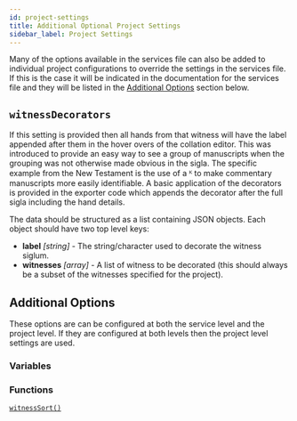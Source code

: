 ```yaml
---
id: project-settings
title: Additional Optional Project Settings
sidebar_label: Project Settings
---
```


Many of the options available in the services file can also be added to individual project configurations to override the settings in the services file. If this is the case it will be indicated in the documentation for the services file and they will be listed in the [Additional Options](#additional-options) section below.

## ```witnessDecorators```

If this setting is provided then all hands from that witness will have the label appended after them in the hover overs of the collation editor. This was introduced to provide an easy way to see a group of manuscripts when the grouping was not otherwise made obvious in the sigla. The specific example from the New Testament is the use of a ᴷ to make commentary manuscripts more easily identifiable. A basic application of the decorators is provided in the exporter code which appends the decorator after the full sigla including the hand details.

The data should be structured as a list containing JSON objects. Each object should have two top level keys:

- **label** *[string]* - The string/character used to decorate the witness siglum.
- **witnesses** *[array]* - A list of witness to be decorated (this should always be a subset of the witnesses specified for the project).

## Additional Options

These options are can be configured at both the service level and the project level. If they are configured at both levels
then the project level settings are used.

### Variables


### Functions

[```witnessSort()```](services_file/optiona-functions.html#witnessSort)


